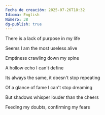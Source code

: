 ```yaml
---
Fecha de creación: 2025-07-26T18:32
Idioma: English
Número: 38
dg-publish: true
---
```

There is a lack of purpose in my life

Seems I am the most useless alive

Emptiness crawling down my spine

A hollow echo I can't define

  

Its always the same, it doesn't stop repeating

Of a glance of fame I can't stop dreaming

But shadows whisper louder than the cheers

Feeding my doubts, confirming my fears